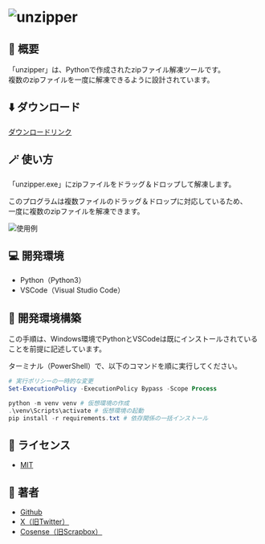 
# ![unzipper](https://i.gyazo.com/a3518df9db3107c94a9e079d24187541.png)

## 📗 概要

「unzipper」は、Pythonで作成されたzipファイル解凍ツールです。  
複数のzipファイルを一度に解凍できるように設計されています。

## ⬇️ ダウンロード

[ダウンロードリンク](https://github.com/Rutile3/unzipper/releases/latest)

## 🪄 使い方

「unzipper.exe」にzipファイルをドラッグ＆ドロップして解凍します。  

このプログラムは複数ファイルのドラッグ＆ドロップに対応しているため、  
一度に複数のzipファイルを解凍できます。

![使用例](https://i.gyazo.com/dbc426d16facc15e5886ddf86ec22b0b.gif)

## 💻 開発環境

- Python（Python3）
- VSCode（Visual Studio Code）

## 🔨 開発環境構築

この手順は、Windows環境でPythonとVSCodeは既にインストールされていることを前提に記述しています。

ターミナル（PowerShell）で、以下のコマンドを順に実行してください。

``` powershell
# 実行ポリシーの一時的な変更
Set-ExecutionPolicy -ExecutionPolicy Bypass -Scope Process

python -m venv venv # 仮想環境の作成
.\venv\Scripts\activate # 仮想環境の起動
pip install -r requirements.txt # 依存関係の一括インストール
```

## 🎫 ライセンス

- [MIT](LICENSE)  

## 👀 著者

- [Github](https://github.com/Rutile3)
- [X（旧Twitter）](https://x.com/Rutile_Darkness)
- [Cosense（旧Scrapbox）](https://scrapbox.io/Rutile3-Tech/)  
